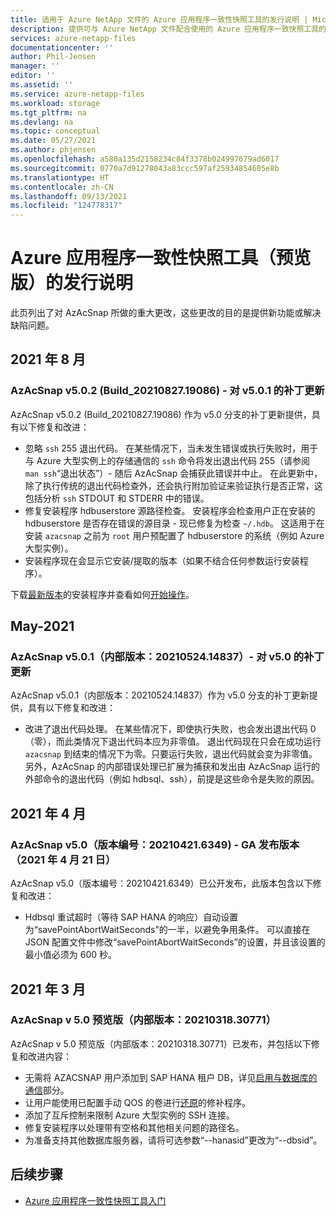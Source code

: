 ```yaml
---
title: 适用于 Azure NetApp 文件的 Azure 应用程序一致性快照工具的发行说明 | Microsoft Docs
description: 提供可与 Azure NetApp 文件配合使用的 Azure 应用程序一致快照工具的发行说明。
services: azure-netapp-files
documentationcenter: ''
author: Phil-Jensen
manager: ''
editor: ''
ms.assetid: ''
ms.service: azure-netapp-files
ms.workload: storage
ms.tgt_pltfrm: na
ms.devlang: na
ms.topic: conceptual
ms.date: 05/27/2021
ms.author: phjensen
ms.openlocfilehash: a580a135d2158234c84f3378b024997679ad6017
ms.sourcegitcommit: 0770a7d91278043a83ccc597af25934854605e8b
ms.translationtype: HT
ms.contentlocale: zh-CN
ms.lasthandoff: 09/13/2021
ms.locfileid: "124778317"
---
```

# <a name="release-notes-for-azure-application-consistent-snapshot-tool"></a>Azure 应用程序一致性快照工具（预览版）的发行说明

此页列出了对 AzAcSnap 所做的重大更改，这些更改的目的是提供新功能或解决缺陷问题。

## <a name="aug-2021"></a>2021 年 8 月

### <a name="azacsnap-v502-build_2021082719086---patch-update-to-v501"></a>AzAcSnap v5.0.2 (Build_20210827.19086) - 对 v5.0.1 的补丁更新

AzAcSnap v5.0.2 (Build_20210827.19086) 作为 v5.0 分支的补丁更新提供，具有以下修复和改进：

- 忽略 `ssh` 255 退出代码。  在某些情况下，当未发生错误或执行失败时，用于与 Azure 大型实例上的存储通信的 `ssh` 命令将发出退出代码 255（请参阅 `man ssh`“退出状态”）- 随后 AzAcSnap 会捕获此错误并中止。  在此更新中，除了执行传统的退出代码检查外，还会执行附加验证来验证执行是否正常，这包括分析 `ssh` STDOUT 和 STDERR 中的错误。
- 修复安装程序 hdbuserstore 源路径检查。  安装程序会检查用户正在安装的 hdbuserstore 是否存在错误的源目录 - 现已修复为检查 `~/.hdb`。  这适用于在安装 `azacsnap` 之前为 `root` 用户预配置了 hdbuserstore 的系统（例如 Azure 大型实例）。
- 安装程序现在会显示它安装/提取的版本（如果不结合任何参数运行安装程序）。

下载[最新版本](https://aka.ms/azacsnapinstaller)的安装程序并查看如何[开始操作](azacsnap-get-started.md)。

## <a name="may-2021"></a>May-2021

### <a name="azacsnap-v501-build-2021052414837---patch-update-to-v50"></a>AzAcSnap v5.0.1（内部版本：20210524.14837）- 对 v5.0 的补丁更新

AzAcSnap v5.0.1（内部版本：20210524.14837）作为 v5.0 分支的补丁更新提供，具有以下修复和改进：

- 改进了退出代码处理。  在某些情况下，即使执行失败，也会发出退出代码 0（零），而此类情况下退出代码本应为非零值。  退出代码现在只会在成功运行 `azacsnap` 到结束的情况下为零。只要运行失败，退出代码就会变为非零值。  另外，AzAcSnap 的内部错误处理已扩展为捕获和发出由 AzAcSnap 运行的外部命令的退出代码（例如 hdbsql、ssh），前提是这些命令是失败的原因。

## <a name="april-2021"></a>2021 年 4 月

### <a name="azacsnap-v50-build-202104216349---ga-released-21-april-2021"></a>AzAcSnap v5.0（版本编号：20210421.6349) - GA 发布版本（2021 年 4 月 21 日）

AzAcSnap v5.0（版本编号：20210421.6349）已公开发布，此版本包含以下修复和改进：

- Hdbsql 重试超时（等待 SAP HANA 的响应）自动设置为“savePointAbortWaitSeconds”的一半，以避免争用条件。  可以直接在 JSON 配置文件中修改“savePointAbortWaitSeconds”的设置，并且该设置的最小值必须为 600 秒。

## <a name="march-2021"></a>2021 年 3 月

### <a name="azacsnap-v50-preview-build2021031830771"></a>AzAcSnap v 5.0 预览版（内部版本：20210318.30771）

AzAcSnap v 5.0 预览版（内部版本：20210318.30771）已发布，并包括以下修复和改进内容：

- 无需将 AZACSNAP 用户添加到 SAP HANA 租户 DB，详见[启用与数据库的通信](azacsnap-installation.md#enable-communication-with-database)部分。
- 让用户能使用已配置手动 QOS 的卷进行[还原](azacsnap-cmd-ref-restore.md)的修补程序。
- 添加了互斥控制来限制 Azure 大型实例的 SSH 连接。
- 修复安装程序以处理带有空格和其他相关问题的路径名。
- 为准备支持其他数据库服务器，请将可选参数“--hanasid”更改为“--dbsid”。

## <a name="next-steps"></a>后续步骤

- [Azure 应用程序一致性快照工具入门](azacsnap-get-started.md)
